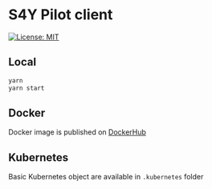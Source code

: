 # S4Y Pilot client

[![License: MIT](https://img.shields.io/badge/License-MIT-blue.svg)](https://opensource.org/licenses/MIT)

## Local

```bash
yarn
yarn start
```

## Docker

Docker image is published on [DockerHub](https://hub.docker.com/repository/docker/interstat/sep-pilot-client)

## Kubernetes

Basic Kubernetes object are available in `.kubernetes` folder
